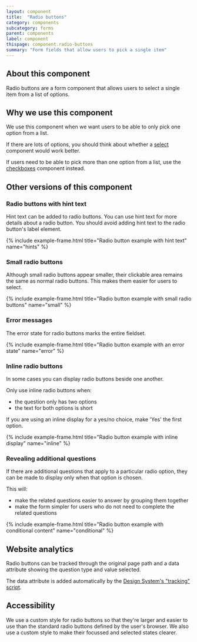 ```yaml
---
layout: component
title:  "Radio buttons"
category: components
subcategory: forms
parent: components
label: component
thispage: component.radio-buttons
summary: "Form fields that allow users to pick a single item"
---
```


## About this component

Radio buttons are a form component that allows users to select a single item from a list of options.

## Why we use this component

We use this component when we want users to be able to only pick one option from a list.

If there are lots of options, you should think about whether a [select](/components/select/) component would work better.

If users need to be able to pick more than one option from a list, use the [checkboxes](/components/checkboxes/) component instead.

## Other versions of this component

### Radio buttons with hint text

Hint text can be added to radio buttons. You can use hint text for more details about a radio button. You should avoid adding hint text to the radio button's label element.

{% include example-frame.html title="Radio button example with hint text" name="hints" %}

### Small radio buttons

Although small radio buttons appear smaller, their clickable area remains the same as normal radio buttons. This makes them easier for users to select.

{% include example-frame.html title="Radio button example with small radio buttons" name="small" %}

### Error messages

The error state for radio buttons marks the entire fieldset.

{% include example-frame.html title="Radio button example with an error state" name="error" %}

### Inline radio buttons

In some cases you can display radio buttons beside one another.

Only use inline radio buttons when:
* the question only has two options
* the text for both options is short

If you are using an inline display for a yes/no choice, make 'Yes' the first option.

{% include example-frame.html title="Radio button example with inline display" name="inline" %}

### Revealing additional questions

If there are additional questions that apply to a particular radio option, they can be made to display only when that option is chosen.

This will:

* make the related questions easier to answer by grouping them together
* make the form simpler for users who do not need to complete the related questions

{% include example-frame.html title="Radio button example with conditional content" name="conditional" %}

## Website analytics

Radio buttons can be tracked through the original page path and a data attribute showing the question type and value selected.

The data attribute is added automatically by the [Design System's "tracking" script](/get-started/tracking/#radio-buttons).

## Accessibility

We use a custom style for radio buttons so that they're larger and easier to use than the standard radio buttons defined by the user's browser. We also use a custom style to make their focussed and selected states clearer.
